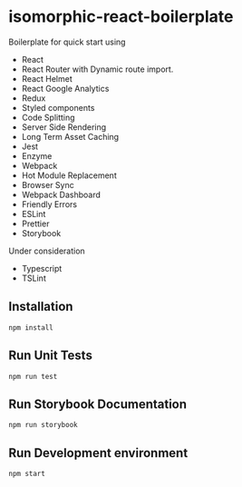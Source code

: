 # isomorphic-react-boilerplate

Boilerplate for quick start using 

- React
- React Router with Dynamic route import.
- React Helmet
- React Google Analytics
- Redux
- Styled components
- Code Splitting
- Server Side Rendering
- Long Term Asset Caching
- Jest
- Enzyme
- Webpack
- Hot Module Replacement
- Browser Sync
- Webpack Dashboard
- Friendly Errors
- ESLint
- Prettier
- Storybook

Under consideration

- Typescript
- TSLint

## Installation

`npm install`

## Run Unit Tests

`npm run test`

## Run Storybook Documentation

`npm run storybook`

## Run Development environment

`npm start`
